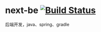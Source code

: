 # next-be [![Build Status](https://travis-ci.org/fightteam/next-be.png)](https://travis-ci.org/fightteam/next-be)

后端开发，java、spring、gradle